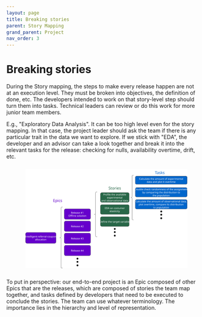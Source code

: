 ```yaml
---
layout: page
title: Breaking stories
parent: Story Mapping
grand_parent: Project
nav_order: 3
---
```


# Breaking stories

During the Story mapping, the steps to make every release happen are not at an execution level. They must be broken into objectives, the definition of done, etc. The developers intended to work on that story-level step should turn them into tasks. Technical leaders can review or do this work for more junior team members.

E.g., "Exploratory Data Analysis". It can be too high level even for the story mapping. In that case, the project leader should ask the team if there is any particular trait in the data we want to explore. If we stick with "EDA", the developer and an advisor can take a look together and break it into the relevant tasks for the release: checking for nulls, availability overtime, drift, etc.

<div align="center">
<figure>
	<a href="../../images/project/breaking-stories.svg" name="Breaking stories">
		<img  style="width:700px;margin:10px" src="../../images/project/breaking-stories.svg"/>
	</a>
</figure>
</div>

To put in perspective: our end-to-end project is an Epic composed of other Epics that are the releases, which are composed of stories the team map together, and tasks defined by developers that need to be executed to conclude the stories. The team can use whatever terminology. The importance lies in the hierarchy and level of representation.
